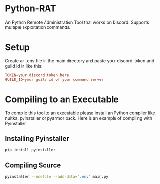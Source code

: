 # Python-RAT

An Python Remote Administration Tool that works on Discord.
Supports multiple exploitation commands.

# Setup

Create an .env file in the main directory and paste your discord-token and guild id in like this:

```conf
TOKEN=your discord token here
GUILD_ID=your guild id of your command server
```

# Compiling to an Executable

To compile this tool to an executable please install an Python compiler like nuitka, pyinstaller or pyarmor pack.
Here is an example of compiling with Pyinstaller

## Installing Pyinstaller

```bash
pip install pyinstaller
```

## Compiling Source

```bash
pyinstaller --onefile --add-data=".env" main.py 
```